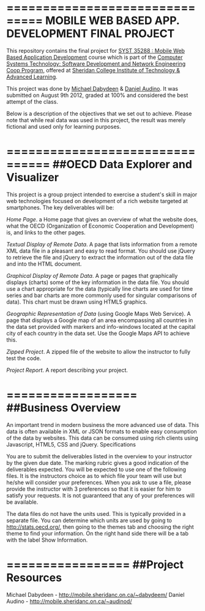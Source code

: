 ===============================
MOBILE WEB BASED APP. DEVELOPMENT FINAL PROJECT
===============================

This repository contains the final project for <a href="http://sheridancollege.ca/Programs%20and%20Courses/Full-Time%20Programs/Programs%20A-Z%20Index/Computer%20Systems%20Technology%20-%20Software%20Development%20and%20Network%20Engineering%20Co-op.aspx" target="_blank">SYST 35288 : Mobile Web Based Application Development</a> course which is part of the <a href="http://sheridancollege.ca/Programs%20and%20Courses/Full-Time%20Programs/Programs%20A-Z%20Index/Computer%20Systems%20Technology%20-%20Software%20Development%20and%20Network%20Engineering%20Co-op.aspx">Computer Systems Technology: Software Development and 
Network Engineering Coop Program</a>, offered at <a href="http://sheridancollege.ca" target="_blank">Sheridan College Institute of Technology & Advanced Learning</a>.

This project was done by <a href="http://www.twitter.com/firelinks" target="_blank"> Michael Dabydeen</a> & <a href="http://www.twitter.com/firelinks" target="_blank">Daniel Audino</a>. It was submitted on August 9th 2012, graded at 100% and considered the best attempt of the class. 

Below is a description of the objectives that we set out to achieve. Please note that while real data was used in this project, the result was merely fictional and used only for learning purposes. 

================================
##OECD Data Explorer and Visualizer
================================

This project is a group project intended to exercise a student's skill in major web technologies focused on development of a rich website targeted at smartphones. The key deliverables will be:

*Home Page*. a Home page that gives an overview of what the website does, what the OECD (Organization of Economic Cooperation and Development) is, and links to the other pages.

*Textual Display of Remote Data*. A page that lists information from a remote XML data file in a pleasant and easy to read format.  You should use jQuery to retrieve the file and jQuery to extract the information out of the data file and into the HTML document.

*Graphical Display of Remote Data*. A page or pages that graphically displays (charts) some of the key information in the data file.  You should use a chart appropriate for the data (typically line charts are used for time series and bar charts are more commonly used for singular comparisons of data).  This chart must be drawn using HTML5 graphics.

*Geographic Representation of Data* (using Google Maps Web Service). A page that displays a Google map of an area encompassing all countries in the data set provided with markers and info-windows located at the capital city of each country in the data set.  Use the Google Maps API to achieve this.

*Zipped Project*. A zipped file of the website to allow the instructor to fully test the code.

*Project Report*. A report describing your project.

==================
##Business Overview
==================

An important trend in modern business the more advanced use of data. This data is often available in XML or JSON formats to enable easy consumption of the data by websites.  This data can be consumed using rich clients using Javascript, HTML5, CSS and jQuery.
Specifications

You are to submit the deliverables listed in the overview to your instructor by the given due date.  The marking rubric gives a good indication of the deliverables expected.  You will be expected to use one of the following files.   It is the instructors choice as to which file your team will use but he/she will consider your preferences.  When you ask to use a file, please provide the instructor with 3 preferences so that it is easier for him to satisfy your requests.  It is not guaranteed that any of your preferences will be available.

The data files do not have the units used.  This is typically provided in a separate file.  You can determine which units are used by going to http://stats.oecd.org/, then going to the themes tab and choosing the right theme to find your information.  On the right hand side there will be a tab with the label Show Information.

=================
##Project Resources
=================

Michael Dabydeen - http://mobile.sheridanc.on.ca/~dabydeem/
Daniel Audino - http://mobile.sheridanc.on.ca/~audinod/

